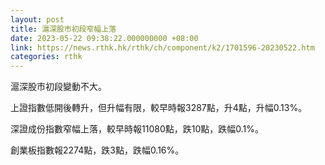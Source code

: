 ```yaml
---
layout: post
title: 滬深股市初段窄幅上落
date: 2023-05-22 09:38:22.000000000 +08:00
link: https://news.rthk.hk/rthk/ch/component/k2/1701596-20230522.htm
categories: rthk
---
```


滬深股市初段變動不大。

上證指數低開後轉升，但升幅有限，較早時報3287點，升4點，升幅0.13%。

深證成份指數窄幅上落，較早時報11080點，跌10點，跌幅0.1%。

創業板指數報2274點，跌3點，跌幅0.16%。
